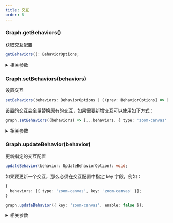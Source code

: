 ```yaml
---
title: 交互
order: 8
---
```


### Graph.getBehaviors()

获取交互配置

```typescript
getBehaviors(): BehaviorOptions;
```

<details><summary>相关参数</summary>

**返回值**：

- **类型：**(string \| CustomBehaviorOption \| ((this:Graph) =&gt;CustomBehaviorOption))[]

- **描述：**交互配置

</details>

### Graph.setBehaviors(behaviors)

设置交互

```typescript
setBehaviors(behaviors: BehaviorOptions | ((prev: BehaviorOptions) => BehaviorOptions)): void;
```

设置的交互会全量替换原有的交互，如果需要新增交互可以使用如下方式：

```typescript
graph.setBehaviors((behaviors) => [...behaviors, { type: 'zoom-canvas' }]);
```

<details><summary>相关参数</summary>

<table><thead><tr><th>

参数

</th><th>

类型

</th><th>

描述

</th></tr></thead>
<tbody><tr><td>

behaviors

</td><td>

(string \| CustomBehaviorOption \| ((this:Graph) =&gt;CustomBehaviorOption))[] \| ((prev: (string \| CustomBehaviorOption \| ((this:Graph) =&gt;CustomBehaviorOption))[]) =&gt; (string \| CustomBehaviorOption \| ((this:Graph) =&gt;CustomBehaviorOption))[])

</td><td>

交互配置

</td></tr>
</tbody></table>

**返回值**：

- **类型：**void

</details>

### Graph.updateBehavior(behavior)

更新指定的交互配置

```typescript
updateBehavior(behavior: UpdateBehaviorOption): void;
```

如果要更新一个交互，那么必须在交互配置中指定 key 字段，例如：

```typescript
{
  behaviors: [{ type: 'zoom-canvas', key: 'zoom-canvas' }];
}

graph.updateBehavior({ key: 'zoom-canvas', enable: false });
```

<details><summary>相关参数</summary>

<table><thead><tr><th>

参数

</th><th>

类型

</th><th>

描述

</th></tr></thead>
<tbody><tr><td>

behavior

</td><td>

UpdateBehaviorOption

</td><td>

交互配置

</td></tr>
</tbody></table>

**返回值**：

- **类型：**void

</details>
